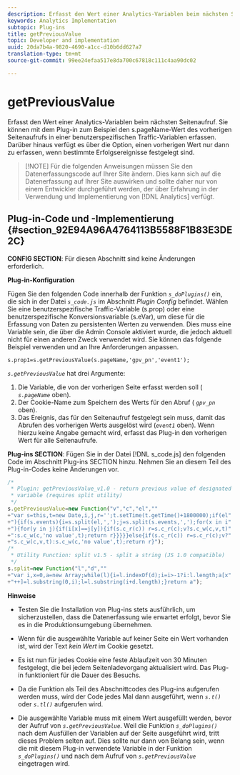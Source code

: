 ```yaml
---
description: Erfasst den Wert einer Analytics-Variablen beim nächsten Seitenaufruf. Sie können mit dem Plug-in zum Beispiel den s.pageName-Wert des vorherigen Seitenaufrufs in einer benutzerspezifischen Traffic-Variablen erfassen. Darüber hinaus verfügt es über die Option, einen vorherigen Wert nur dann zu erfassen, wenn bestimmte Erfolgsereignisse festgelegt sind.
keywords: Analytics Implementation
subtopic: Plug-ins
title: getPreviousValue
topic: Developer and implementation
uuid: 20da7b4a-9820-4690-a1cc-d10b6dd627a7
translation-type: tm+mt
source-git-commit: 99ee24efaa517e8da700c67818c111c4aa90dc02

---
```



# getPreviousValue

Erfasst den Wert einer Analytics-Variablen beim nächsten Seitenaufruf. Sie können mit dem Plug-in zum Beispiel den s.pageName-Wert des vorherigen Seitenaufrufs in einer benutzerspezifischen Traffic-Variablen erfassen. Darüber hinaus verfügt es über die Option, einen vorherigen Wert nur dann zu erfassen, wenn bestimmte Erfolgsereignisse festgelegt sind.

> [!NOTE] Für die folgenden Anweisungen müssen Sie den Datenerfassungscode auf Ihrer Site ändern. Dies kann sich auf die Datenerfassung auf Ihrer Site auswirken und sollte daher nur von einem Entwickler durchgeführt werden, der über Erfahrung in der Verwendung und Implementierung von [!DNL Analytics] verfügt.

## Plug-in-Code und -Implementierung {#section_92E94A96A4764113B5588F1B83E3DE2C}

**CONFIG SECTION**: Für diesen Abschnitt sind keine Änderungen erforderlich.

**Plug-in-Konfiguration**

Fügen Sie den folgenden Code innerhalb der Funktion *`s_doPlugins()`* ein, die sich in der Datei *`s_code.js`* im Abschnitt *Plugin Config* befindet. Wählen Sie eine benutzerspezifische Traffic-Variable (s.prop) oder eine benutzerspezifische Konversionsvariable (s.eVar), um diese für die Erfassung von Daten zu persistenten Werten zu verwenden. Dies muss eine Variable sein, die über die Admin Console aktiviert wurde, die jedoch aktuell nicht für einen anderen Zweck verwendet wird. Sie können das folgende Beispiel verwenden und an Ihre Anforderungen anpassen.

`s.prop1=s.getPreviousValue(s.pageName,'gpv_pn','event1');`

*`s.getPreviousValue`* hat drei Argumente:

1. Die Variable, die von der vorherigen Seite erfasst werden soll ( *`s.pageName`* oben).
1. Der Cookie-Name zum Speichern des Werts für den Abruf ( *`gpv_pn`* oben).
1. Das Ereignis, das für den Seitenaufruf festgelegt sein muss, damit das Abrufen des vorherigen Werts ausgelöst wird (*`event1`* oben). Wenn hierzu keine Angabe gemacht wird, erfasst das Plug-in den vorherigen Wert für alle Seitenaufrufe.

**Plug-ins SECTION**: Fügen Sie in der Datei [!DNL s_code.js] den folgenden Code im Abschnitt Plug-ins SECTION hinzu. Nehmen Sie an diesem Teil des Plug-in-Codes keine Änderungen vor.

```js
/* 
 * Plugin: getPreviousValue_v1.0 - return previous value of designated 
 * variable (requires split utility) 
 */ 
s.getPreviousValue=new Function("v","c","el","" 
+"var s=this,t=new Date,i,j,r='';t.setTime(t.getTime()+1800000);if(el" 
+"){if(s.events){i=s.split(el,',');j=s.split(s.events,',');for(x in i" 
+"){for(y in j){if(i[x]==j[y]){if(s.c_r(c)) r=s.c_r(c);v?s.c_w(c,v,t)" 
+":s.c_w(c,'no value',t);return r}}}}}else{if(s.c_r(c)) r=s.c_r(c);v?" 
+"s.c_w(c,v,t):s.c_w(c,'no value',t);return r}"); 
/* 
 * Utility Function: split v1.5 - split a string (JS 1.0 compatible) 
 */ 
s.split=new Function("l","d","" 
+"var i,x=0,a=new Array;while(l){i=l.indexOf(d);i=i>-1?i:l.length;a[x" 
+"++]=l.substring(0,i);l=l.substring(i+d.length);}return a"); 
```

**Hinweise**

* Testen Sie die Installation von Plug-ins stets ausführlich, um sicherzustellen, dass die Datenerfassung wie erwartet erfolgt, bevor Sie es in die Produktionsumgebung übernehmen.
* Wenn für die ausgewählte Variable auf keiner Seite ein Wert vorhanden ist, wird der Text *kein Wert* im Cookie gesetzt.
* Es ist nun für jedes Cookie eine feste Ablaufzeit von 30 Minuten festgelegt, die bei jedem Seitenladevorgang aktualisiert wird. Das Plug-in funktioniert für die Dauer des Besuchs.
* Da die Funktion als Teil des Abschnittcodes des Plug-ins aufgerufen werden muss, wird der Code jedes Mal dann ausgeführt, wenn *`s.t()`* oder *`s.tl()`* aufgerufen wird.

* Die ausgewählte Variable muss mit einem Wert ausgefüllt werden, bevor der Aufruf von *`s.getPreviousValue`*. Weil die Funktion *`s_doPlugins()`* nach dem Ausfüllen der Variablen auf der Seite ausgeführt wird, tritt dieses Problem selten auf. Dies sollte nur dann von Belang sein, wenn die mit diesem Plug-in verwendete Variable in der Funktion *`s_doPlugins()`* und nach dem Aufruf von *`s.getPreviousValue`* eingetragen wird.

